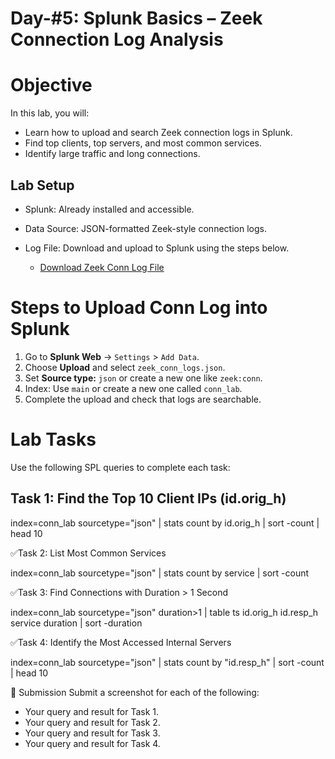# Day-#5: Splunk Basics – Zeek Connection Log Analysis

# Objective
In this lab, you will:

- Learn how to upload and search Zeek connection logs in Splunk.
- Find top clients, top servers, and most common services.
- Identify large traffic and long connections.

## Lab Setup
- Splunk: Already installed and accessible.
- Data Source: JSON-formatted Zeek-style connection logs.
- Log File: Download and upload to Splunk using the steps below.

  - [Download Zeek Conn Log File]()

# Steps to Upload Conn Log into Splunk

1. Go to **Splunk Web** → `Settings` > `Add Data`.
2. Choose **Upload** and select `zeek_conn_logs.json`.
3. Set **Source type:** `json` or create a new one like `zeek:conn`.
4. Index: Use `main` or create a new one called `conn_lab`.
5. Complete the upload and check that logs are searchable.

# Lab Tasks
Use the following SPL queries to complete each task:

## Task 1: Find the Top 10 Client IPs (id.orig_h)

  index=conn_lab sourcetype="json"
  | stats count by id.orig_h
  | sort -count
  | head 10

✅Task 2: List Most Common Services

  index=conn_lab sourcetype="json"
  | stats count by service
  | sort -count

✅Task 3: Find Connections with Duration > 1 Second

  index=conn_lab sourcetype="json" duration>1
  | table ts id.orig_h id.resp_h service duration
  | sort -duration

✅Task 4: Identify the Most Accessed Internal Servers

  index=conn_lab sourcetype="json"
  | stats count by "id.resp_h"
  | sort -count
  | head 10

📸 Submission
Submit a screenshot for each of the following:

- Your query and result for Task 1.
- Your query and result for Task 2.
- Your query and result for Task 3.
- Your query and result for Task 4.
